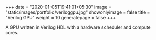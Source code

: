 +++
date = "2020-01-05T19:41:01+05:30"
image = "static/images/portfolio/veriloggpu.jpg"
showonlyimage = false
title = "Verilog GPU"
weight = 10
generatepage = false
+++

A GPU written in Verilog HDL with a hardware scheduler and compute cores.
